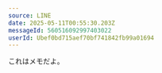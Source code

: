 ```yaml
---
source: LINE
date: 2025-05-11T00:55:30.203Z
messageId: 560516092997403022
userId: Ubef0bd715aef70bf741842fb99a01694
---
```


これはメモだよ。